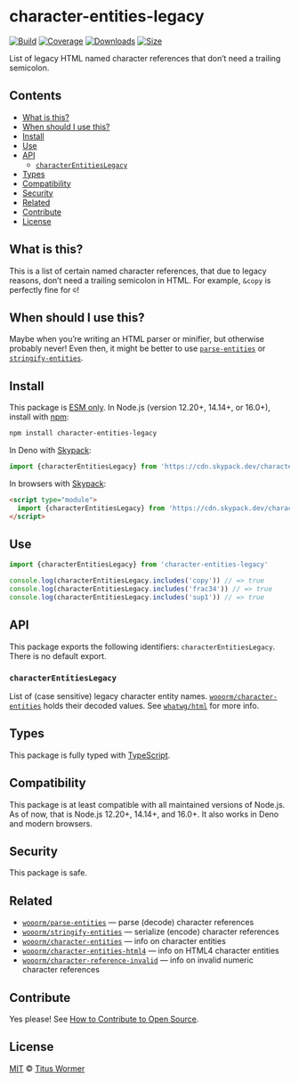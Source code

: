 # character-entities-legacy

[![Build][build-badge]][build]
[![Coverage][coverage-badge]][coverage]
[![Downloads][downloads-badge]][downloads]
[![Size][size-badge]][size]

List of legacy HTML named character references that don’t need a trailing
semicolon.

## Contents

* [What is this?](#what-is-this)
* [When should I use this?](#when-should-i-use-this)
* [Install](#install)
* [Use](#use)
* [API](#api)
  * [`characterEntitiesLegacy`](#characterentitieslegacy)
* [Types](#types)
* [Compatibility](#compatibility)
* [Security](#security)
* [Related](#related)
* [Contribute](#contribute)
* [License](#license)

## What is this?

This is a list of certain named character references, that due to legacy
reasons, don’t need a trailing semicolon in HTML.
For example, `&copy` is perfectly fine for `©`!

## When should I use this?

Maybe when you’re writing an HTML parser or minifier, but otherwise probably
never!
Even then, it might be better to use [`parse-entities`][parse-entities] or
[`stringify-entities`][stringify-entities].

## Install

This package is [ESM only][esm].
In Node.js (version 12.20+, 14.14+, or 16.0+), install with [npm][]:

```sh
npm install character-entities-legacy
```

In Deno with [Skypack][]:

```js
import {characterEntitiesLegacy} from 'https://cdn.skypack.dev/character-entities-legacy@2?dts'
```

In browsers with [Skypack][]:

```html
<script type="module">
  import {characterEntitiesLegacy} from 'https://cdn.skypack.dev/character-entities-legacy@2?min'
</script>
```

## Use

```js
import {characterEntitiesLegacy} from 'character-entities-legacy'

console.log(characterEntitiesLegacy.includes('copy')) // => true
console.log(characterEntitiesLegacy.includes('frac34')) // => true
console.log(characterEntitiesLegacy.includes('sup1')) // => true
```

## API

This package exports the following identifiers: `characterEntitiesLegacy`.
There is no default export.

### `characterEntitiesLegacy`

List of (case sensitive) legacy character entity names.
[`wooorm/character-entities`][character-entities] holds their decoded values.
See [`whatwg/html`][html] for more info.

## Types

This package is fully typed with [TypeScript][].

## Compatibility

This package is at least compatible with all maintained versions of Node.js.
As of now, that is Node.js 12.20+, 14.14+, and 16.0+.
It also works in Deno and modern browsers.

## Security

This package is safe.

## Related

* [`wooorm/parse-entities`](https://github.com/wooorm/parse-entities)
    — parse (decode) character references
* [`wooorm/stringify-entities`](https://github.com/wooorm/stringify-entities)
    — serialize (encode) character references
* [`wooorm/character-entities`](https://github.com/wooorm/character-entities)
    — info on character entities
* [`wooorm/character-entities-html4`](https://github.com/wooorm/character-entities-html4)
    — info on HTML4 character entities
* [`wooorm/character-reference-invalid`](https://github.com/wooorm/character-reference-invalid)
    — info on invalid numeric character references

## Contribute

Yes please!
See [How to Contribute to Open Source][contribute].

## License

[MIT][license] © [Titus Wormer][author]

<!-- Definitions -->

[build-badge]: https://github.com/wooorm/character-entities-legacy/workflows/main/badge.svg

[build]: https://github.com/wooorm/character-entities-legacy/actions

[coverage-badge]: https://img.shields.io/codecov/c/github/wooorm/character-entities-legacy.svg

[coverage]: https://codecov.io/github/wooorm/character-entities-legacy

[downloads-badge]: https://img.shields.io/npm/dm/character-entities-legacy.svg

[downloads]: https://www.npmjs.com/package/character-entities-legacy

[size-badge]: https://img.shields.io/bundlephobia/minzip/character-entities-legacy.svg

[size]: https://bundlephobia.com/result?p=character-entities-legacy

[npm]: https://docs.npmjs.com/cli/install

[skypack]: https://www.skypack.dev

[license]: license

[author]: https://wooorm.com

[esm]: https://gist.github.com/sindresorhus/a39789f98801d908bbc7ff3ecc99d99c

[typescript]: https://www.typescriptlang.org

[contribute]: https://opensource.guide/how-to-contribute/

[html]: https://github.com/whatwg/html-build/blob/HEAD/entities/json-entities-legacy.inc

[parse-entities]: https://github.com/wooorm/parse-entities

[stringify-entities]: https://github.com/wooorm/stringify-entities

[character-entities]: https://github.com/wooorm/character-entities
